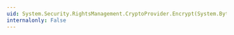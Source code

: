 ```yaml
---
uid: System.Security.RightsManagement.CryptoProvider.Encrypt(System.Byte[])
internalonly: False
---
```

